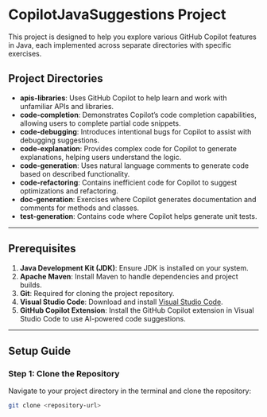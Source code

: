 # CopilotJavaSuggestions Project

This project is designed to help you explore various GitHub Copilot features in Java, each implemented across separate directories with specific exercises.

## Project Directories

- **apis-libraries**: Uses GitHub Copilot to help learn and work with unfamiliar APIs and libraries.
- **code-completion**: Demonstrates Copilot’s code completion capabilities, allowing users to complete partial code snippets.
- **code-debugging**: Introduces intentional bugs for Copilot to assist with debugging suggestions.
- **code-explanation**: Provides complex code for Copilot to generate explanations, helping users understand the logic.
- **code-generation**: Uses natural language comments to generate code based on described functionality.
- **code-refactoring**: Contains inefficient code for Copilot to suggest optimizations and refactoring.
- **doc-generation**: Exercises where Copilot generates documentation and comments for methods and classes.
- **test-generation**: Contains code where Copilot helps generate unit tests.

---

## Prerequisites

1. **Java Development Kit (JDK)**: Ensure JDK is installed on your system.
2. **Apache Maven**: Install Maven to handle dependencies and project builds.
3. **Git**: Required for cloning the project repository.
4. **Visual Studio Code**: Download and install [Visual Studio Code](https://code.visualstudio.com/).
5. **GitHub Copilot Extension**: Install the GitHub Copilot extension in Visual Studio Code to use AI-powered code suggestions.

---

## Setup Guide

### Step 1: Clone the Repository

Navigate to your project directory in the terminal and clone the repository:

```bash
git clone <repository-url>
